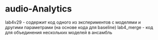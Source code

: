 # audio-Analytics
lab4v29 - содержит код одного из экспериментов с моделями и другими параметрами (на основе кода для baseline)
lab4_merge - код для объединения нескольких моделей в ансамбль
